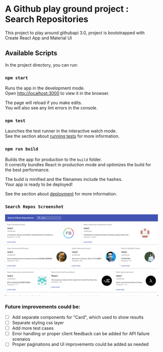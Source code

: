 # A Github play ground project : Search Repositories

This project to play around githubapi 3.0, project is bootstrapped with Create React App and Material UI

## Available Scripts

In the project directory, you can run:

### `npm start`

Runs the app in the development mode.\
Open [http://localhost:3000](http://localhost:3000) to view it in the browser.

The page will reload if you make edits.\
You will also see any lint errors in the console.

### `npm test`

Launches the test runner in the interactive watch mode.\
See the section about [running tests](https://facebook.github.io/create-react-app/docs/running-tests) for more information.

### `npm run build`

Builds the app for production to the `build` folder.\
It correctly bundles React in production mode and optimizes the build for the best performance.

The build is minified and the filenames include the hashes.\
Your app is ready to be deployed!

See the section about [deployment](https://facebook.github.io/create-react-app/docs/deployment) for more information.

### `Search Repos Screenshot`

![Screenshot](Screen_Shot_Search_repos.png)


### Future improvements could be:

- [ ] Add separate components for "Card", which used to show results
- [ ] Separate styling css layer
- [ ] Add more test cases
- [ ] Error handling or proper client feedback can be added for API failure scenaios
- [ ] Proper paginations and UI improvements could be added as needed